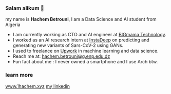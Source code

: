 ### Salam alikum 👋

my name is **Hachem Betrouni**, I am a Data Science and AI student from Algeria

- I am currently working as CTO and AI engineer at <a href="https://big-mama.io">BIGmama Technology</a>.
- I worked as an AI research intern at <a href="https://www.instadeep.com/">InstaDeep</a> on predicting and generating new variants of Sars-CoV-2 using GANs. 
- I used to freelance on <a href="https://www.upwork.com/freelancers/~01b79e4e53cd1ca324">Upwork</a> in machine learning and data science. 
- Reach me at: hachem.betrouni@g.enp.edu.dz
- Fun fact about me : I never owned a smartphone and I use Arch btw.

### learn more
<a href="https://www.1hachem.xyz">www.1hachem.xyz</a>
<a href="https://www.linkedin.com/in/hachem-betrouni/">my linkedin</a>

